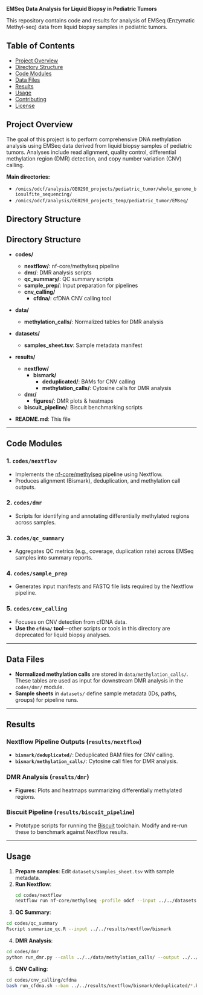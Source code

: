 **EMSeq Data Analysis for Liquid Biopsy in Pediatric Tumors**

This repository contains code and results for analysis of EMSeq (Enzymatic Methyl-seq) data from liquid biopsy samples in pediatric tumors.

## Table of Contents

- [Project Overview](#project-overview)
- [Directory Structure](#directory-structure)
- [Code Modules](#code-modules)
- [Data Files](#data-files)
- [Results](#results)
- [Usage](#usage)
- [Contributing](#contributing)
- [License](#license)

## Project Overview

The goal of this project is to perform comprehensive DNA methylation analysis using EMSeq data derived from liquid biopsy samples of pediatric tumors. Analyses include read alignment, quality control, differential methylation region (DMR) detection, and copy number variation (CNV) calling.

**Main directories:**

- `/omics/odcf/analysis/OE0290_projects/pediatric_tumor/whole_genome_biosulfite_sequencing/`
- `/omics/odcf/analysis/OE0290_projects_temp/pediatric_tumor/EMseq/`

## Directory Structure


## Directory Structure

- **codes/**
  - **nextflow/**: nf-core/methylseq pipeline  
  - **dmr/**: DMR analysis scripts  
  - **qc_summary/**: QC summary scripts  
  - **sample_prep/**: Input preparation for pipelines  
  - **cnv_calling/**
    - **cfdna/**: cfDNA CNV calling tool  

- **data/**
  - **methylation_calls/**: Normalized tables for DMR analysis  

- **datasets/**
  - **samples_sheet.tsv**: Sample metadata manifest  

- **results/**
  - **nextflow/**
    - **bismark/**
      - **deduplicated/**: BAMs for CNV calling  
      - **methylation_calls/**: Cytosine calls for DMR analysis  
  - **dmr/**
    - **figures/**: DMR plots & heatmaps  
  - **biscuit_pipeline/**: Biscuit benchmarking scripts  

- **README.md**: This file




---

## Code Modules

### 1. `codes/nextflow`
- Implements the [nf-core/methylseq](https://github.com/nf-core/methylseq) pipeline using Nextflow.
- Produces alignment (Bismark), deduplication, and methylation call outputs.

### 2. `codes/dmr`
- Scripts for identifying and annotating differentially methylated regions across samples.

### 3. `codes/qc_summary`
- Aggregates QC metrics (e.g., coverage, duplication rate) across EMSeq samples into summary reports.

### 4. `codes/sample_prep`
- Generates input manifests and FASTQ file lists required by the Nextflow pipeline.

### 5. `codes/cnv_calling`
- Focuses on CNV detection from cfDNA data.
- **Use the `cfdna/` tool**—other scripts or tools in this directory are deprecated for liquid biopsy analyses.

---

## Data Files
- **Normalized methylation calls** are stored in `data/methylation_calls/`. These tables are used as input for downstream DMR analysis in the `codes/dmr/` module.
- **Sample sheets** in `datasets/` define sample metadata (IDs, paths, groups) for pipeline runs.

---

## Results

### Nextflow Pipeline Outputs (`results/nextflow`)
- **`bismark/deduplicated/`**: Deduplicated BAM files for CNV calling.
- **`bismark/methylation_calls/`**: Cytosine call files for DMR analysis.

### DMR Analysis (`results/dmr`)
- **Figures**: Plots and heatmaps summarizing differentially methylated regions.

### Biscuit Pipeline (`results/biscuit_pipeline`)
- Prototype scripts for running the [Biscuit](https://huishenlab.github.io/biscuit/) toolchain. Modify and re-run these to benchmark against Nextflow results.

---

## Usage
1. **Prepare samples**: Edit `datasets/samples_sheet.tsv` with sample metadata.  
2. **Run Nextflow**:
   ```bash
   cd codes/nextflow
   nextflow run nf-core/methylseq -profile odcf --input ../../datasets/samples_sheet.tsv
   ```
3. **QC Summary**:
```bash
cd codes/qc_summary
Rscript summarize_qc.R --input ../../results/nextflow/bismark
   ```
4. **DMR Analysis**: 
```bash
cd codes/dmr
python run_dmr.py --calls ../../data/methylation_calls/ --output ../../results/dmr/
   ```
5. **CNV Calling**:
```bash
cd codes/cnv_calling/cfdna
bash run_cfdna.sh --bam ../../results/nextflow/bismark/deduplicated/*.bam
   ```
